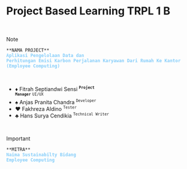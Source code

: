 # Project Based Learning TRPL 1 B

<br>

> [!NOTE]
> ```**NAMA PROJECT**```<br>
> **<code style="color : lightskyblue">Aplikasi Pengelolaan Data dan Perhitungan Emisi Karbon Perjalanan Karyawan Dari Rumah Ke Kantor (Employee Computing)</code>**

<br>

- :diamonds: Fitrah Septiandwi Sensi <sup><code>**Project Manager**</code></sup> <sup><code>UI/UX</code></sup>   
- :spades: Anjas Pranita Chandra <sup><code>Developer</code></sup>
- :hearts: Fakhreza Aldino <sup><code>Tester</code></sup>
- :clubs: Hans Surya Cendikia <sup><code>Technical Writer</code></sup>

<br>

> [!IMPORTANT]
> ```**MITRA**```<br>
> **<code style="color : lightskyblue">Naima Sustainabilty Bidang Employee Computing</code>**
